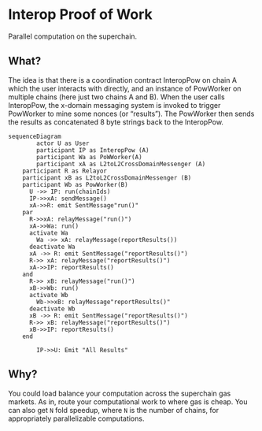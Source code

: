 # Interop Proof of Work
Parallel computation on the superchain. 

## What?
The idea is that there is a coordination contract InteropPow on chain A which the user interacts with directly, and an instance of PowWorker on multiple chains (here just two chains A and B). When the user calls InteropPow, the x-domain messaging system is invoked to trigger PowWorker to mine some nonces (or “results”). The PowWorker then sends the results as concatenated 8 byte strings back to the InteropPow.

 
```mermaid
sequenceDiagram
		actor U as User
		participant IP as InteropPow (A)
		participant Wa as PoWWorker(A)
		participant xA as L2toL2CrossDomainMessenger (A)
    participant R as Relayor
    participant xB as L2toL2CrossDomainMessenger (B)
    participant Wb as PowWorker(B)
      U ->> IP: run(chainIds)
      IP->>xA: sendMessage()
      xA->>R: emit SentMessage"run()"
    par
      R->>xA: relayMessage("run()")
      xA->>Wa: run()
      activate Wa
        Wa ->> xA: relayMessage(reportResults())
      deactivate Wa      
      xA ->> R: emit SentMessage("reportResults()")
      R->> xA: relayMessage("reportResults()")
      xA->>IP: reportResults()
    and
      R->> xB: relayMessage("run()")
      xB->>Wb: run()
      activate Wb
        Wb->>xB: relayMessage"reportResults()"
      deactivate Wb
      xB ->> R: emit SentMessage("reportResults()")
      R->> xB: relayMessage("reportResults()")
      xB->>IP: reportResults()
    end
		
		IP->>U: Emit "All Results" 
```


## Why?

You could load balance your computation across the superchain gas markets. As in, route your computational work to where gas is cheap. You can also get `N` fold speedup, where `N` is the number of chains, for appropriately parallelizable computations. 
